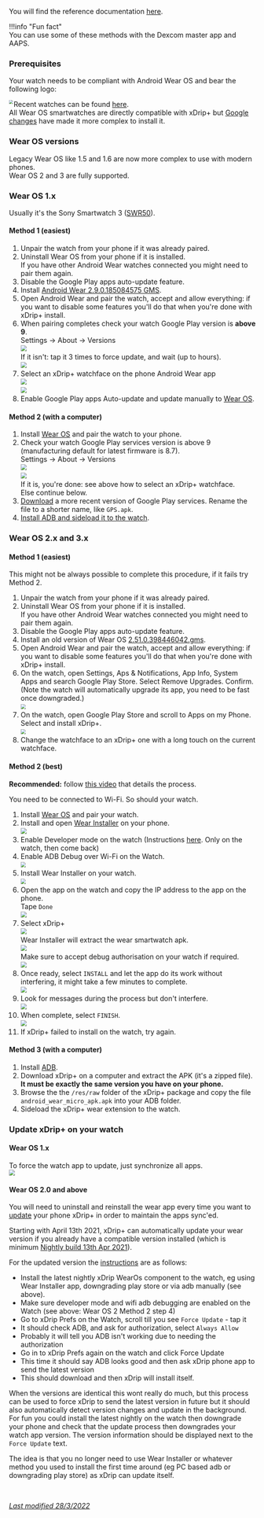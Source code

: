 You will find the reference documentation [here](https://github.com/NightscoutFoundation/xDrip/blob/master/Documentation/WatchGuide.md).

!!!info "Fun fact"  
    You can use some of these methods with the Dexcom master app and AAPS.

### Prerequisites

Your watch needs to be compliant with Android Wear OS and bear the following logo:

<img src="https://play-lh.googleusercontent.com/WmoV-m8b6x16sDRfzebu5b2vstcyBHRrpzCj6ODoh6hGuMa9Gg39EvnOk7z3qMa0_WM=s180-rw" style="zoom:50%;" align="left"/>

Recent watches can be found [here](https://wearos.google.com/).  
All Wear OS smartwatches are directly compatible with xDrip+ but [Google changes](https://www.androidpolice.com/2021/02/12/wear-os-is-making-app-sideloading-much-more-difficult/) have made it more complex to install it.

### Wear OS versions

Legacy Wear OS like 1.5 and 1.6 are now more complex to use with modern phones.  
Wear OS 2 and 3 are fully supported.

### Wear OS 1.x

Usually it's the Sony Smartwatch 3 ([SWR50](https://www.sony.com/electronics/support/other-products-xperia-smart-devices/swr50)). 

#### Method 1 (easiest)

1. Unpair the watch from your phone if it was already paired.
2. Uninstall Wear OS from your phone if it is installed.  
   If you have other Android Wear watches connected you might need to pair them again.
3. Disable the Google Play apps auto-update feature.
4. Install [Android Wear 2.9.0.185084575 GMS](https://www.apkmirror.com/apk/google-inc/android-wear/android-wear-2-9-0-185084575-gms-release/android-wear-smartwatch-2-9-0-185084575-gms-android-apk-download/).
5. Open Android Wear and pair the watch, accept and allow everything: if you want to disable some features you'll do that when you're done with xDrip+ install.
6. When pairing completes check your watch Google Play version is **above 9**.  
   Settings -> About -> Versions  
   <img src="../images/M-S-SW-AW3.png" style="zoom:75%;" />  
   If it isn't: tap it 3 times to force update, and wait (up to hours).  
   <img src="../images/M-S-SW-AW3a.png" style="zoom:75%;" />
7. Select an xDrip+ watchface on the phone Android Wear app  
   <img src="../images/M-S-SW-AW1.png" style="zoom:75%;" />   
   <img src="../images/M-S-SW-AW2.png" style="zoom:75%;" /> 
8. Enable Google Play apps Auto-update and update manually to [Wear OS](https://play.google.com/store/apps/details?id=com.google.android.wearable.app).

#### Method 2 (with a computer)

1. Install [Wear OS](https://play.google.com/store/apps/details?id=com.google.android.wearable.app) and pair the watch to your phone.
2. Check your watch Google Play services version is above 9 (manufacturing default for latest firmware is 8.7).  
   Settings -> About -> Versions  
   <img src="../images/M-S-SW-AW3.png" style="zoom:75%;" />   
   <img src="../images/M-S-SW-AW3a.png" style="zoom:75%;" />   
   If it is, you're done: see above how to select an xDrip+ watchface.  
   Else continue below.
3. [Download](https://www.apkmirror.com/apk/google-inc/google-play-services-android-wear/google-play-services-android-wear-9-8-41-release/google-play-services-9-8-41-534-130237018-android-apk-download/download/) a more recent version of Google Play services. Rename the file to a shorter name, like `GPS.apk`.
4. [Install ADB and sideload it to the watch](../../troubleshoot/ADB).

### Wear OS 2.x and 3.x

#### Method 1 (easiest)

This might not be always possible to complete this procedure, if it fails try Method 2.

1. Unpair the watch from your phone if it was already paired.
2. Uninstall Wear OS from your phone if it is installed.  
   If you have other Android Wear watches connected you might need to pair them again.
3. Disable the Google Play apps auto-update feature.
4. Install an old version of Wear OS [2.51.0.398446042.gms](https://www.apkmirror.com/apk/google-inc/android-wear/android-wear-2-51-0-398446042-gms-release/wear-os-by-google-smartwatch-2-51-0-398446042-gms-android-apk-download/).
5. Open Android Wear and pair the watch, accept and allow everything: if you want to disable some features you'll do that when you're done with xDrip+ install.
6. On the watch, open Settings, Aps & Notifications, App Info, System Apps and search Google Play Store. Select Remove Upgrades. Confirm. (Note the watch will automatically upgrade its app, you need to be fast once downgraded.)  
   <img src="../images/M-S-SW-AW6.png" style="zoom:65%;" />
7. On the watch, open Google Play Store and scroll to Apps on my Phone. Select and install xDrip+.  
   <img src="../images/M-S-SW-AW7.png" style="zoom:65%;" />
8. Change the watchface to an xDrip+ one with a long touch on the current watchface.

#### Method 2 (best)

**Recommended:** follow [this video](https://www.youtube.com/watch?v=8HsfWPTFGQI) that details the process.

You need to be connected to Wi-Fi. So should your watch.

1. Install [Wear OS](https://play.google.com/store/apps/details?id=com.google.android.wearable.app) and pair your watch.
2. Install and open [Wear Installer](https://play.google.com/store/apps/details?id=org.freepoc.wearinstaller) on your phone.  
   <img src="../images/M-S-SW-AW9.png" style="zoom:75%;" />
3. Enable Developer mode on the watch (Instructions [here](../../troubleshoot/ADB/#smartwatch). Only on the watch, then come back)
4. Enable ADB Debug over Wi-Fi on the Watch.  
   <img src="../images/M-S-SW-AW8.png" style="zoom:65%;" />
5. Install Wear Installer on your watch.  
   <img src="../images/M-S-SW-AW10.png" style="zoom:65%;" />
6. Open the app on the watch and copy the IP address to the app on the phone.  
   Tape `Done`  
   <img src="../images/M-S-SW-AW11.png" style="zoom:75%;" />
7. Select xDrip+  
   <img src="../images/M-S-SW-AW12.png" style="zoom:75%;" />  
   Wear Installer will extract the wear smartwatch apk.  
   <img src="../images/M-S-SW-AW13.png" style="zoom:75%;" />  
   Make sure to accept debug authorisation on your watch if required.  
   <img src="../images/M-S-SW-AW14.png" style="zoom:75%;" />
8. Once ready, select `INSTALL` and let the app do its work without interfering, it might take a few minutes to complete.  
   <img src="../images/M-S-SW-AW15.png" style="zoom:75%;" />
9. Look for messages during the process but don't interfere.  
   <img src="../images/M-S-SW-AW16.png" style="zoom:75%;" />
10. When complete, select `FINISH`.  
    <img src="../images/M-S-SW-AW17.png" style="zoom:75%;" />
11. If xDrip+ failed to install on the watch, try again.

#### Method 3 (with a computer)

1. Install [ADB](../../troubleshoot/ADB).
2. Download xDrip+ on a computer and extract the APK (it's a zipped file).  
   **It must be exactly the same version you have on your phone.**
3. Browse the the `/res/raw` folder of the xDrip+ package and copy the file `android_wear_micro_apk.apk` into your ADB folder.
4. Sideload the xDrip+ wear extension to the watch.

### Update xDrip+ on your watch

#### Wear OS 1.x

To force the watch app to update, just synchronize all apps.  
<img src="../images/M-S-SW-AW32.png" style="zoom:75%;" />

#### Wear OS 2.0 and above

You will need to uninstall and reinstall the wear app every time you want to [update](../../use/update) your phone xDrip+ in order to maintain the apps sync'ed.

Starting with April 13th 2021, xDrip+ can automatically update your wear version if you already have a compatible version installed (which is minimum [Nightly build 13th Apr 2021](https://github.com/NightscoutFoundation/xDrip/releases/tag/2021.04.13)).

For the updated version the [instructions](https://github.com/NightscoutFoundation/xDrip/issues/1648) are as follows:

- Install the latest nightly xDrip WearOs component to the watch, eg using Wear Installer app, downgrading play store or via adb manually (see above).
- Make sure developer mode and wifi adb debugging are enabled on the Watch (see above: Wear OS 2 Method 2 step 4)
- Go to xDrip Prefs on the Watch, scroll till you see `Force Update` - tap it
- It should check ADB, and ask for authorization, select `Always Allow`
- Probably it will tell you ADB isn't working due to needing the authorization
- Go in to xDrip Prefs again on the watch and click Force Update
- This time it should say ADB looks good and then ask xDrip phone app to send the latest version
- This should download and then xDrip will install itself.

When the versions are identical this wont really do much, but this process can be used to force xDrip to send the latest version in future but it should also automatically detect version changes and update in the background. For fun you could install the latest nightly on the watch then downgrade your phone and check that the update process then downgrades your watch app version. The version information should be displayed next to the `Force Update` text.

The idea is that you no longer need to use Wear Installer or whatever method you used to install the first time around (eg PC based adb or downgrading play store) as xDrip can update itself.

</br>

[*Last modified 28/3/2022*](https://github.com/NightscoutFoundation/xDrip/releases/tag/2022.03.27)